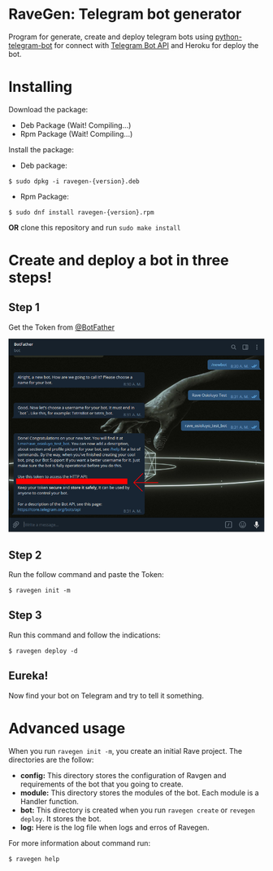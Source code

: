RaveGen: Telegram bot generator
===============================

Program for generate, create and deploy telegram bots using [python-telegram-bot](https://github.com/python-telegram-bot/python-telegram-bot) for connect with [Telegram Bot API](https://core.telegram.org/bots/api) and Heroku for deploy the bot.

# Installing


Download the package:

- Deb Package (Wait! Compiling...)
- Rpm Package (Wait! Compiling...)

Install the package:

- Deb package:

```shell
$ sudo dpkg -i ravegen-{version}.deb
```

- Rpm Package:

```shell
$ sudo dnf install ravegen-{version}.rpm
```
**OR** clone this repository and run `sudo make install`

# Create and deploy a bot in three steps!


## Step 1

Get the Token from [@BotFather](https://telegram.me/BotFather) 

![botfather step](images/botf.png)

## Step 2

Run the follow command and paste the Token:

```shell
$ ravegen init -m
```

## Step 3

Run this command and follow the indications:

```shell
$ ravegen deploy -d
```
## Eureka!

Now find your bot on Telegram and try to tell it something.

# Advanced usage

When you run `ravegen init -m`, you create an initial Rave project. The directories are the follow:
- **config:** This directory stores the configuration of Ravgen and requirements of the bot that you going to create.
- **module:** This directory stores the modules of the bot. Each module is a Handler function.
- **bot:** This directory is created when you run `ravegen create` or `revegen deploy`. It stores the bot.
- **log:** Here is the log file when logs and erros of Ravegen.

For more information about command run:

```shell
$ ravegen help
```


